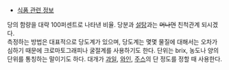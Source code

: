   * [식품 관련 정보](%EC%8B%9D%ED%92%88%20%EA%B4%80%EB%A0%A8%20%EC%A0%95%EB%B3%B4.md)  
  

당의 함량을 대략 100퍼센트로 나타낸 비율. 당분과 [설탕](%EC%84%A4%ED%83%95.md)과는 <del>머나먼</del>
친척관계 되시겠다.  
측정하는 방법은 대표적으로 당도계가 있으며, 당도계는 몇몇 물질에 대해서는 오차가 심하기 때문에 크로마토그래피나 굴절계를 사용하기도 한다.
단위는 brix, 농도나 양의 단위를 통칭하는 말이기도 하다. 대개가 [과일](%EA%B3%BC%EC%9D%BC.md),
[와인](%EC%99%80%EC%9D%B8.md), [주스](%EC%A3%BC%EC%8A%A4.md)의 단 정도를 정할 때
사용한다.

